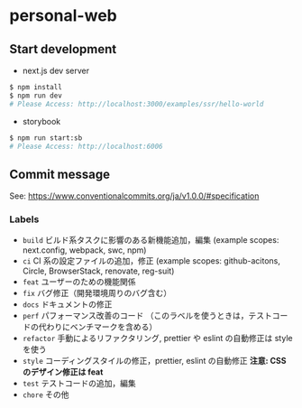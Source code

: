 # personal-web

## Start development

- next.js dev server

```bash
$ npm install
$ npm run dev
# Please Access: http://localhost:3000/examples/ssr/hello-world
```

- storybook

```bash
$ npm run start:sb
# Please Access: http://localhost:6006
```

## Commit message

See: https://www.conventionalcommits.org/ja/v1.0.0/#specification

### Labels

- `build`    ビルド系タスクに影響のある新機能追加，編集 (example scopes: next.config, webpack, swc, npm)
- `ci`       CI 系の設定ファイルの追加，修正 (example scopes: github-acitons, Circle, BrowserStack, renovate, reg-suit)
- `feat`     ユーザーのための機能関係
- `fix`      バグ修正（開発環境周りのバグ含む）
- `docs`     ドキュメントの修正
- `perf`     パフォーマンス改善のコード （このラベルを使うときは，テストコードの代わりにベンチマークを含める）
- `refactor` 手動によるリファクタリング, prettier や eslint の自動修正は style を使う
- `style`    コーディングスタイルの修正，prettier, eslint の自動修正 **注意: CSS のデザイン修正は feat**
- `test`     テストコードの追加，編集
- `chore`    その他
